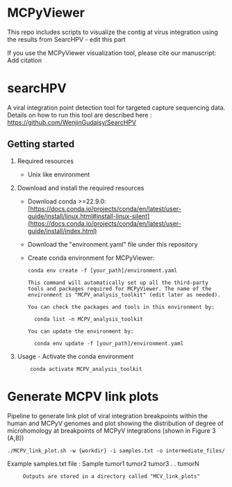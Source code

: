 # MCPyViewer 
This repo includes scripts to visualize the contig at virus integration using the results from SearcHPV - edit this part 

If you use the MCPyViewer visualization tool, please cite our manuscript:
Add citation

# searcHPV
A viral integration point detection tool for targeted capture sequencing data. Details on how to run this tool are described here : https://github.com/WenjinGudaisy/SearcHPV

## Getting started

1. Required resources
    - Unix like environment
2. Download and install the required resources
    - Download conda >=22.9.0: [https://docs.conda.io/projects/conda/en/latest/user-guide/install/linux.html#install-linux-silent](https://docs.conda.io/projects/conda/en/latest/user-guide/install/index.html)
    - Download the "environment.yaml" file under this repository
    - Create conda environment for MCPyViewer:

          conda env create -f [your_path]/environment.yaml

          This command will automatically set up all the third-party tools and packages required for MCPyViewer. The name of the environment is "MCPV_analysis_toolkit" (edit later as needed).

          You can check the packages and tools in this environment by:

            conda list -n MCPV_analysis_toolkit

          You can update the environment by:

            conda env update -f [your_path]/environment.yaml

 3. Usage
        - Activate the conda environment

            conda activate MCPV_analysis_toolkit

 # Generate MCPV link plots 
 Pipeline to generate link plot of viral integration breakpoints within the human and MCPyV genomes and plot showing the distribution of degree of microhomology at breakpoints of MCPyV integrations (shown in Figure 3 (A,B))

    ./MCPV_link_plot.sh -w {workdir} -i samples.txt -o intermediate_files/

Example samples.txt file :
    Sample
    tumor1
    tumor2
    tumor3
    .
    .
    tumorN

     
         Outputs are stored in a directory called "MCV_link_plots" 
    



